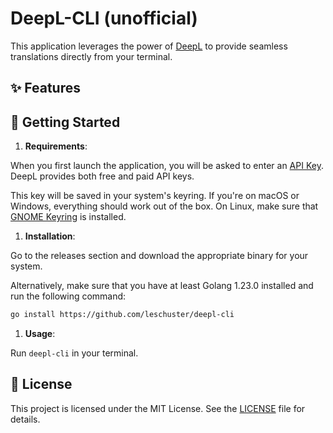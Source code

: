 # DeepL-CLI (unofficial)

This application leverages the power of [DeepL](https://www.deepl.com) to provide seamless translations directly from your terminal.

## ✨ Features

## 🚀 Getting Started

1. **Requirements**:

When you first launch the application, you will be asked to enter an [API Key](https://www.deepl.com/en/pro#developer). DeepL provides both free and paid API keys.

This key will be saved in your system's keyring. If you're on macOS or Windows, everything should work out of the box. On Linux, make sure that [GNOME Keyring](https://wiki.gnome.org/Projects/GnomeKeyring) is installed.

1. **Installation**:

Go to the releases section and download the appropriate binary for your system.

Alternatively, make sure that you have at least Golang 1.23.0 installed and run the following command:

```bash
go install https://github.com/leschuster/deepl-cli
```

1. **Usage**:

Run `deepl-cli` in your terminal.

## 📄 License

This project is licensed under the MIT License. See the [LICENSE](LICENSE) file for details.

